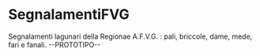 # SegnalamentiFVG
 Segnalamenti lagunari della Regionae A.F.V.G. : pali, briccole, dame, mede, fari e fanali.  --PROTOTIPO--
